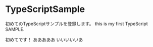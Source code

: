 # TypeScriptSample
初めてのTypeScriptサンプルを登録します。
this is my first TypeScript SAMPLE.

初めてです！
あああああ
いいいいいあ